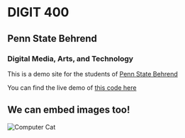 # DIGIT 400
## Penn State Behrend
### Digital Media, Arts, and Technology

This is a demo site for the students of [Penn State Behrend](http://behrend.psu.edu/)

You can find the live demo of [this code here](http://165.227.68.146/)

## We can embed images too!

![Computer Cat](https://cckate.files.wordpress.com/2010/04/funny-pictures-cat-limits-your-computer-access.jpg)
